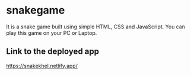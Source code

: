 # snakegame
It is a snake game built using simple HTML, CSS and JavaScript. You can play this game on your PC or Laptop.
## Link to the deployed app
https://snakekhel.netlify.app/
